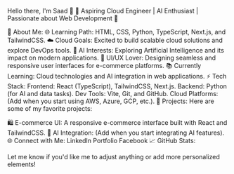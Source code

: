 Hello there, I'm Saad 👋
🌟 Aspiring Cloud Engineer | AI Enthusiast | Passionate about Web Development 🌟

🚀 About Me:
🌐 Learning Path: HTML, CSS, Python, TypeScript, Next.js, and TailwindCSS.
☁️ Cloud Goals: Excited to build scalable cloud solutions and explore DevOps tools.
🤖 AI Interests: Exploring Artificial Intelligence and its impact on modern applications.
🎨 UI/UX Lover: Designing seamless and responsive user interfaces for e-commerce platforms.
📚 Currently Learning: Cloud technologies and AI integration in web applications.
⚡ Tech Stack:
Frontend: React (TypeScript), TailwindCSS, Next.js.
Backend: Python (for AI and data tasks).
Dev Tools: Vite, Git, and GitHub.
Cloud Platforms: (Add when you start using AWS, Azure, GCP, etc.).
📂 Projects:
Here are some of my favorite projects:

🛍️ E-commerce UI: A responsive e-commerce interface built with React and TailwindCSS.
🤖 AI Integration: (Add when you start integrating AI features).
🌐 Connect with Me:
LinkedIn
Portfolio
Facebook
📈 GitHub Stats:


Let me know if you'd like me to adjust anything or add more personalized elements!







